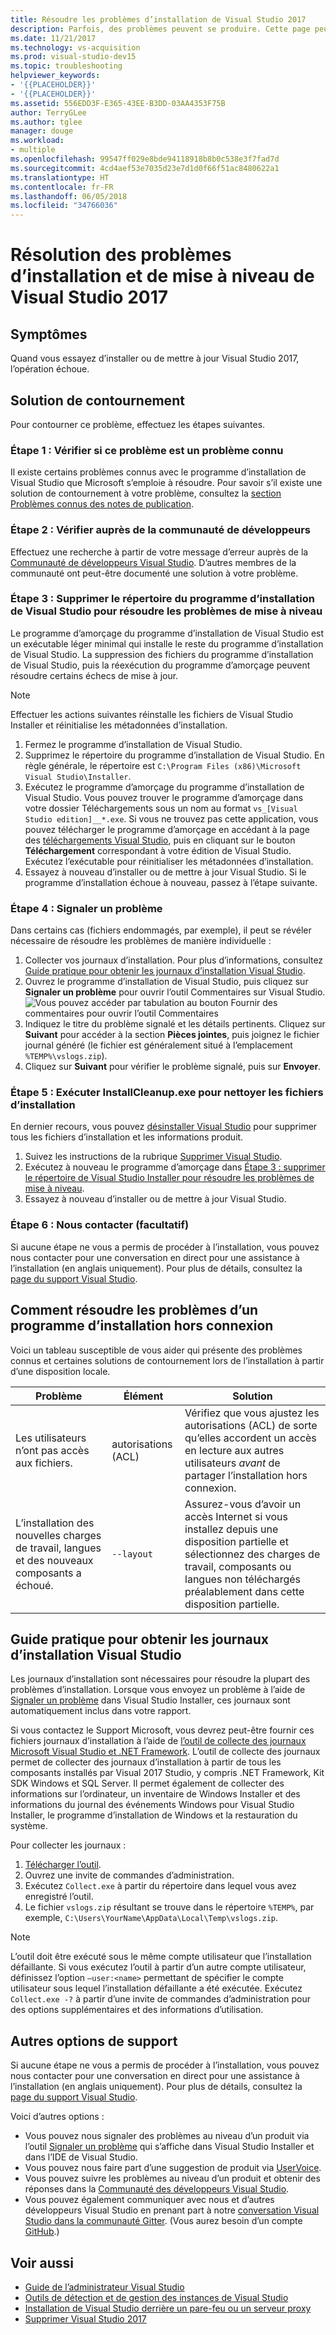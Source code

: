 ```yaml
---
title: Résoudre les problèmes d’installation de Visual Studio 2017
description: Parfois, des problèmes peuvent se produire. Cette page peut vous aider en cas d’échec de l’installation ou de la mise à niveau de Visual Studio.
ms.date: 11/21/2017
ms.technology: vs-acquisition
ms.prod: visual-studio-dev15
ms.topic: troubleshooting
helpviewer_keywords:
- '{{PLACEHOLDER}}'
- '{{PLACEHOLDER}}'
ms.assetid: 556EDD3F-E365-43EE-B3DD-03AA4353F75B
author: TerryGLee
ms.author: tglee
manager: douge
ms.workload:
- multiple
ms.openlocfilehash: 99547ff029e8bde94118918b8b0c538e3f7fad7d
ms.sourcegitcommit: 4cd4aef53e7035d23e7d1d0f66f51ac8480622a1
ms.translationtype: HT
ms.contentlocale: fr-FR
ms.lasthandoff: 06/05/2018
ms.locfileid: "34766036"
---
```

# <a name="troubleshooting-visual-studio-2017-installation-and-upgrade-issues"></a>Résolution des problèmes d’installation et de mise à niveau de Visual Studio 2017

## <a name="symptoms"></a>Symptômes

Quand vous essayez d’installer ou de mettre à jour Visual Studio 2017, l’opération échoue.

## <a name="workaround"></a>Solution de contournement

Pour contourner ce problème, effectuez les étapes suivantes.

### <a name="step-1---check-whether-this-problem-is-a-known-issue"></a>Étape 1 : Vérifier si ce problème est un problème connu

Il existe certains problèmes connus avec le programme d’installation de Visual Studio que Microsoft s’emploie à résoudre. Pour savoir s’il existe une solution de contournement à votre problème, consultez la [section Problèmes connus des notes de publication](https://www.visualstudio.com/news/releasenotes/vs2017-relnotes#known-issues).

### <a name="step-2---check-with-the-developer-community"></a>Étape 2 : Vérifier auprès de la communauté de développeurs

Effectuez une recherche à partir de votre message d’erreur auprès de la [Communauté de développeurs Visual Studio](https://developercommunity.visualstudio.com/spaces/8/index.html). D’autres membres de la communauté ont peut-être documenté une solution à votre problème.

### <a name="step-3---delete-the-visual-studio-installer-directory-to-fix-upgrade-problems"></a>Étape 3 : Supprimer le répertoire du programme d’installation de Visual Studio pour résoudre les problèmes de mise à niveau

Le programme d’amorçage du programme d’installation de Visual Studio est un exécutable léger minimal qui installe le reste du programme d’installation de Visual Studio. La suppression des fichiers du programme d’installation de Visual Studio, puis la réexécution du programme d’amorçage peuvent résoudre certains échecs de mise à jour.

>[!NOTE]
Effectuer les actions suivantes réinstalle les fichiers de Visual Studio Installer et réinitialise les métadonnées d’installation.

1. Fermez le programme d’installation de Visual Studio.
2. Supprimez le répertoire du programme d’installation de Visual Studio. En règle générale, le répertoire est `C:\Program Files (x86)\Microsoft Visual Studio\Installer`.
3. Exécutez le programme d’amorçage du programme d’installation de Visual Studio. Vous pouvez trouver le programme d’amorçage dans votre dossier Téléchargements sous un nom au format `vs_[Visual Studio edition]__*.exe`. Si vous ne trouvez pas cette application, vous pouvez télécharger le programme d’amorçage en accédant à la page des [téléchargements Visual Studio](https://www.visualstudio.com/downloads/), puis en cliquant sur le bouton **Téléchargement** correspondant à votre édition de Visual Studio. Exécutez l’exécutable pour réinitialiser les métadonnées d’installation.
4. Essayez à nouveau d’installer ou de mettre à jour Visual Studio. Si le programme d’installation échoue à nouveau, passez à l’étape suivante.

### <a name="step-4---report-a-problem"></a>Étape 4 : Signaler un problème

Dans certains cas (fichiers endommagés, par exemple), il peut se révéler nécessaire de résoudre les problèmes de manière individuelle :

1. Collecter vos journaux d’installation. Pour plus d’informations, consultez [Guide pratique pour obtenir les journaux d’installation Visual Studio](#how-to-get-the-visual-studio-installation-logs).
2. Ouvrez le programme d’installation de Visual Studio, puis cliquez sur **Signaler un problème** pour ouvrir l’outil Commentaires sur Visual Studio.
![Vous pouvez accéder par tabulation au bouton Fournir des commentaires pour ouvrir l’outil Commentaires](media/report-a-problem.png)
3. Indiquez le titre du problème signalé et les détails pertinents. Cliquez sur **Suivant** pour accéder à la section **Pièces jointes**, puis joignez le fichier journal généré (le fichier est généralement situé à l’emplacement `%TEMP%\vslogs.zip`).
4. Cliquez sur **Suivant** pour vérifier le problème signalé, puis sur **Envoyer**.

### <a name="step-5---run-installcleanupexe-to-remove-installation-files"></a>Étape 5 : Exécuter InstallCleanup.exe pour nettoyer les fichiers d’installation

En dernier recours, vous pouvez [désinstaller Visual Studio](remove-visual-studio.md) pour supprimer tous les fichiers d’installation et les informations produit.

1. Suivez les instructions de la rubrique [Supprimer Visual Studio](remove-visual-studio.md).
2. Exécutez à nouveau le programme d’amorçage dans [Étape 3 : supprimer le répertoire de Visual Studio Installer pour résoudre les problèmes de mise à niveau](#step-3---delete-the-visual-studio-installer-directory-to-fix-upgrade-problems).
3. Essayez à nouveau d’installer ou de mettre à jour Visual Studio.

### <a name="step-6---contact-us-optional"></a>Étape 6 : Nous contacter (facultatif)

Si aucune étape ne vous a permis de procéder à l’installation, vous pouvez nous contacter pour une conversation en direct pour une assistance à l’installation (en anglais uniquement). Pour plus de détails, consultez la [page du support Visual Studio](https://www.visualstudio.com/vs/support/#talktous).

## <a name="how-to-troubleshoot-an-offline-installer"></a>Comment résoudre les problèmes d’un programme d’installation hors connexion

Voici un tableau susceptible de vous aider qui présente des problèmes connus et certaines solutions de contournement lors de l’installation à partir d’une disposition locale.

| Problème       | Élément                   | Solution |
| ----------- | ---------------------- | -------- |
| Les utilisateurs n’ont pas accès aux fichiers. | autorisations (ACL) | Vérifiez que vous ajustez les autorisations (ACL) de sorte qu’elles accordent un accès en lecture aux autres utilisateurs *avant* de partager l’installation hors connexion. |
| L’installation des nouvelles charges de travail, langues et des nouveaux composants a échoué.  | `--layout`  | Assurez-vous d’avoir un accès Internet si vous installez depuis une disposition partielle et sélectionnez des charges de travail, composants ou langues non téléchargés préalablement dans cette disposition partielle. |

## <a name="how-to-get-the-visual-studio-installation-logs"></a>Guide pratique pour obtenir les journaux d’installation Visual Studio

Les journaux d’installation sont nécessaires pour résoudre la plupart des problèmes d’installation. Lorsque vous envoyez un problème à l’aide de [Signaler un problème](../ide/how-to-report-a-problem-with-visual-studio-2017.md) dans Visual Studio Installer, ces journaux sont automatiquement inclus dans votre rapport.

Si vous contactez le Support Microsoft, vous devrez peut-être fournir ces fichiers journaux d’installation à l’aide de [l’outil de collecte des journaux Microsoft Visual Studio et .NET Framework](https://aka.ms/vscollect). L’outil de collecte des journaux permet de collecter des journaux d’installation à partir de tous les composants installés par Visual 2017 Studio, y compris .NET Framework, Kit SDK Windows et SQL Server. Il permet également de collecter des informations sur l’ordinateur, un inventaire de Windows Installer et des informations du journal des événements Windows pour Visual Studio Installer, le programme d’installation de Windows et la restauration du système.

Pour collecter les journaux :

1. [Télécharger l’outil](https://aka.ms/vscollect).
2. Ouvrez une invite de commandes d’administration.
3. Exécutez `Collect.exe` à partir du répertoire dans lequel vous avez enregistré l’outil.
4. Le fichier `vslogs.zip` résultant se trouve dans le répertoire `%TEMP%`, par exemple, `C:\Users\YourName\AppData\Local\Temp\vslogs.zip`.

> [!NOTE]
> L’outil doit être exécuté sous le même compte utilisateur que l’installation défaillante. Si vous exécutez l’outil à partir d’un autre compte utilisateur, définissez l’option `–user:<name>` permettant de spécifier le compte utilisateur sous lequel l’installation défaillante a été exécutée. Exécutez `Collect.exe -?` à partir d’une invite de commandes d’administration pour des options supplémentaires et des informations d’utilisation.

## <a name="more-support-options"></a>Autres options de support

Si aucune étape ne vous a permis de procéder à l’installation, vous pouvez nous contacter pour une conversation en direct pour une assistance à l’installation (en anglais uniquement). Pour plus de détails, consultez la [page du support Visual Studio](https://www.visualstudio.com/vs/support/#talktous).

Voici d’autres options :

* Vous pouvez nous signaler des problèmes au niveau d’un produit via l’outil [Signaler un problème](../ide/how-to-report-a-problem-with-visual-studio-2017.md) qui s’affiche dans Visual Studio Installer et dans l’IDE de Visual Studio.
* Vous pouvez nous faire part d’une suggestion de produit via [UserVoice](https://visualstudio.uservoice.com/forums/121579).
* Vous pouvez suivre les problèmes au niveau d’un produit et obtenir des réponses dans la [Communauté des développeurs Visual Studio](https://developercommunity.visualstudio.com/).
* Vous pouvez également communiquer avec nous et d’autres développeurs Visual Studio en prenant part à notre [conversation Visual Studio dans la communauté Gitter](https://gitter.im/Microsoft/VisualStudio). (Vous aurez besoin d’un compte [GitHub](https://github.com/).)

## <a name="see-also"></a>Voir aussi

* [Guide de l’administrateur Visual Studio](visual-studio-administrator-guide.md)
* [Outils de détection et de gestion des instances de Visual Studio](tools-for-managing-visual-studio-instances.md)
* [Installation de Visual Studio derrière un pare-feu ou un serveur proxy](install-and-use-visual-studio-behind-a-firewall-or-proxy-server.md)
* [Supprimer Visual Studio 2017](remove-visual-studio.md)
